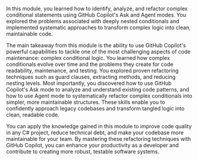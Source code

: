 In this module, you learned how to identify, analyze, and refactor complex conditional statements using GitHub Copilot's Ask and Agent modes. You explored the problems associated with deeply nested conditionals and implemented systematic approaches to transform complex logic into clean, maintainable code.

The main takeaway from this module is the ability to use GitHub Copilot's powerful capabilities to tackle one of the most challenging aspects of code maintenance: complex conditional logic. You learned how complex conditionals evolve over time and the problems they create for code readability, maintenance, and testing. You explored proven refactoring techniques such as guard clauses, extracting methods, and reducing nesting levels. Most importantly, you discovered how to use GitHub Copilot's Ask mode to analyze and understand existing code patterns, and how to use Agent mode to systematically refactor complex conditionals into simpler, more maintainable structures. These skills enable you to confidently approach legacy codebases and transform tangled logic into clean, readable code.

You can apply the knowledge gained in this module to improve code quality in any C# project, reduce technical debt, and make your codebase more maintainable for your team. By mastering these refactoring techniques with GitHub Copilot, you can enhance your productivity as a developer and contribute to creating more robust, testable software systems.
